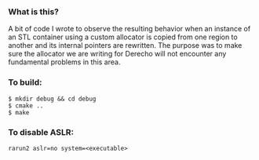 ### What is this?
A bit of code I wrote to observe the resulting behavior when an instance of an STL container using a custom allocator is copied from one region to another and its internal pointers are rewritten. The purpose was to make sure the allocator we are writing for Derecho will not encounter any fundamental problems in this area.

### To build:
```
$ mkdir debug && cd debug
$ cmake ..
$ make
```

### To disable ASLR:
`rarun2 aslr=no system=<executable>`
